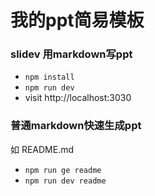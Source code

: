 
# 我的ppt简易模板

### slidev 用markdown写ppt

- `npm install`
- `npm run dev`
- visit http://localhost:3030

### 普通markdown快速生成ppt
如 README.md

- `npm run ge readme`
- `npm run dev readme`
